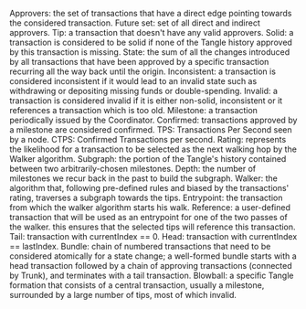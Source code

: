 Approvers: the set of transactions that have a direct edge pointing towards the considered transaction.
Future set: set of all direct and indirect approvers.
Tip: a transaction that doesn't have any valid approvers.
Solid: a transaction is considered to be solid if none of the Tangle history approved by this transaction is missing.
State: the sum of all the changes introduced by all transactions that have been approved by a specific transaction recurring all the way back until the origin.
Inconsistent: a transaction is considered inconsistent if it would lead to an invalid state such as withdrawing or depositing missing funds or double-spending.
Invalid: a transaction is considered invalid if it is either non-solid, inconsistent or it references a transaction which is too old.
Milestone: a transaction periodically issued by the Coordinator.
Confirmed: transactions approved by a milestone are considered confirmed.
TPS: Transactions Per Second seen by a node.
CTPS: Confirmed Transactions per second.
Rating: represents the likelihood for a transaction to be selected as the next walking hop by the Walker algorithm.
Subgraph: the portion of the Tangle's history contained between two arbitrarily-chosen milestones.
Depth: the number of milestones we recur back in the past to build the subgraph.
Walker: the algorithm that, following pre-defined rules and biased by the transactions' rating, traverses a subgraph towards the tips.
Entrypoint: the transaction from which the walker algorithm starts his walk.
Reference: a user-defined transaction that will be used as an entrypoint for one of the two passes of the walker. this ensures that the selected tips will reference this transaction.
Tail: transaction with currentIndex == 0.
Head: transaction with currentIndex == lastIndex.
Bundle: chain of numbered transactions that need to be considered atomically for a state change; a well-formed bundle starts with a head transaction followed by a chain of approving transactions (connected by Trunk), and terminates with a tail transaction.
Blowball: a specific Tangle formation that consists of a central transaction, usually a milestone, surrounded by a large number of tips, most of which invalid.